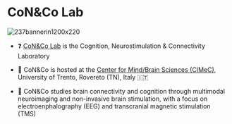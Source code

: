 # CoN&Co Lab

![237bannerin1200x220](https://github.com/coneco-lab/.github/assets/135639574/80113b56-4289-48f1-9bcf-5399be64a1d9)

- :question: [CoN&Co Lab](https://www.cimec.unitn.it/en/CoNeCo) is the Cognition, Neurostimulation & Connectivity Laboratory

- :round_pushpin: CoN&Co is hosted at the [Center for Mind/Brain Sciences (CIMeC)](https://www.cimec.unitn.it/en), University of Trento, Rovereto (TN), Italy :it:

- :microscope: CoN&Co studies brain connectivity and cognition through multimodal neuroimaging and non-invasive brain stimulation, with a focus on electroenphalography (EEG) and transcranial magnetic stimulation (TMS)
